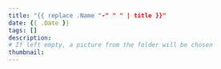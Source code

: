 ```yaml
---
title: "{{ replace .Name "-" " " | title }}"
date: {{ .Date }}
tags: []
description:
# If left empty, a picture from the folder will be chosen
thumbnail:
---
```


